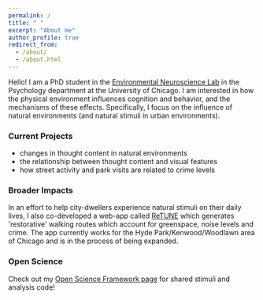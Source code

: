 ```yaml
---
permalink: /
title: " "
excerpt: "About me"
author_profile: true
redirect_from: 
  - /about/
  - /about.html
---
```


Hello! I am a PhD student in the [Environmental Neuroscience Lab](https://voices.uchicago.edu/bermanlab/) in the Psychology department at the University of Chicago. I am interested in how the physical environment influences cognition and behavior, and the mechanisms of these effects. Specifically, I focus on the influence of natural environments (and natural stimuli in urban environments). 

### Current Projects

- changes in thought content in natural environments
- the relationship between thought content and visual features 
- how street activity and park visits are related to crime levels

### Broader Impacts

In an effort to help city-dwellers experience natural stimuli on their daily lives, I also co-developed a web-app called [ReTUNE](https://retune-56d2e.firebaseapp.com/) which generates 'restorative' walking routes which account for greenspace, noise levels and crime. The app currently works for the Hyde Park/Kenwood/Woodlawn area of Chicago and is in the process of being expanded.

### Open Science

Check out my [Open Science Framework page](osf.io/hfapn) for shared stimuli and analysis code!
